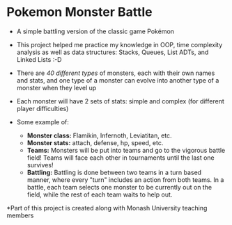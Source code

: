 # Pokemon Monster Battle

- A simple battling version of the classic game Pokémon
- This project helped me practice my knowledge in OOP, time complexity analysis as well as data structures: Stacks, Queues, List ADTs, and Linked Lists :-D
- There are _40 different types_ of monsters, each with their own names and stats, and one type of a monster can evolve into another type of a monster when they level up
- Each monster will have 2 sets of stats: simple and complex (for different player difficulties)

- Some example of:
    - **Monster class:** Flamikin, Infernoth, Leviatitan, etc.
    - **Monster stats:** attach, defense, hp, speed, etc.
    - **Teams:** Monsters will be put into teams and go to the vigorous battle field! Teams will face each other in tournaments until the last one survives!
    - **Battling:** Battling is done between two teams in a turn based manner, where every "turn" includes an action from both teams. In a battle, each team selects one monster to be currently out on the field, while the rest of each team waits to help out.

*Part of this project is created along with Monash University teaching members
